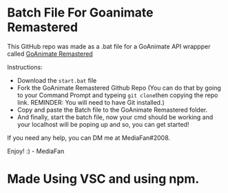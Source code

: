 # Batch File For Goanimate Remastered 

This GitHub repo was made as a .bat file for a GoAnimate API wrappper called [GoAnimate Remastered](https://github.com/CyberStudioUnited/Goanimate-Remastered)

Instructions:

* Download  the `start.bat` file
* Fork the GoAnimate Remastered Github Repo (You can do that by going to your Command Prompt and typeing `git clone`then copying the repo link. REMINDER: You will need to have Git installed.)
* Copy and paste the Batch file to the GoAnimate Remastered folder.
* And finally, start the batch file, now your cmd should be working and your localhost will be poping up and so, you can get started!

If you need any help, you can DM me at MediaFan#2008.

Enjoy! :) - MediaFan

# Made Using VSC and using npm.
